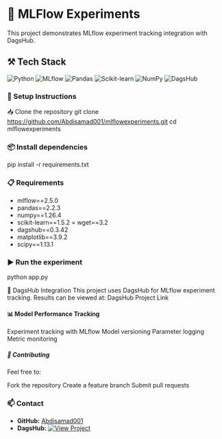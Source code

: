 # 🔬 MLFlow Experiments
This project demonstrates MLflow experiment tracking integration with DagsHub.

## ⚒️ Tech Stack
![Python](https://img.shields.io/badge/python-3.9.0-blue)
![MLflow](https://img.shields.io/badge/mlflow-2.5.0-blue)
![Pandas](https://img.shields.io/badge/pandas-2.2.3-blue)
![Scikit-learn](https://img.shields.io/badge/scikit--learn-1.5.2-blue)
![NumPy](https://img.shields.io/badge/numpy-1.26.4-blue)
![DagsHub](https://img.shields.io/badge/dagshub-0.3.42-blue)

### 🚀 Setup Instructions
📥 Clone the repository
git clone https://github.com/Abdisamad001/mlflowexperiments.git
cd mlflowexperiments

### 📦 Install dependencies
pip install -r requirements.txt

### 📋 Requirements
- mlflow==2.5.0
- pandas==2.2.3
- numpy==1.26.4
- scikit-learn==1.5.2
= wget==3.2
- dagshub==0.3.42
- matplotlib==3.9.2
- scipy==1.13.1
  
### ▶️ Run the experiment
  python app.py

🔗 DagsHub Integration
This project uses DagsHub for MLflow experiment tracking. Results can be viewed at: DagsHub Project Link

#### 📊 Model Performance Tracking
Experiment tracking with MLflow
Model versioning
Parameter logging
Metric monitoring

##### 🤝 Contributing
Feel free to:

Fork the repository
Create a feature branch
Submit pull requests


### 📫 Contact
- **GitHub:** [Abdisamad001](https://github.com/Abdisamad001)
- **DagsHub:** [![View Project](https://img.shields.io/badge/View_Project-DagsHub-blue)](https://dagshub.com/Abdisamad001/mlflowexperments)
